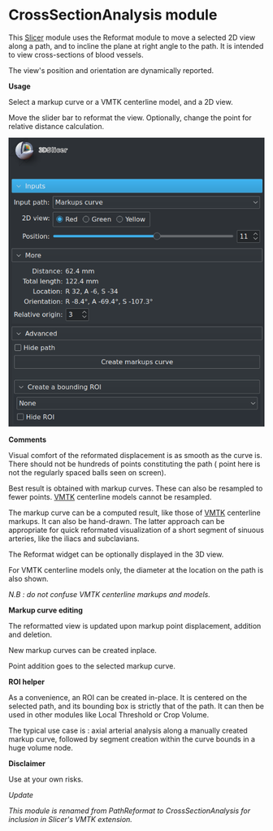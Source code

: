 # CrossSectionAnalysis module

This [Slicer](https://www.slicer.org/) module uses the Reformat module to move a selected 2D view along a path, and to incline the plane at right angle to the path. It is intended to view cross-sections of blood vessels.

The view's position and orientation are dynamically reported.

**Usage**

Select a markup curve or a VMTK centerline model, and a 2D view.

Move the slider bar to reformat the view. Optionally, change the point for relative distance calculation.

![Texte alternatif](Screenshot_0.png)

**Comments**

Visual comfort of the reformated displacement is as smooth as the curve is. There should not be hundreds of points constituting the path ( point here is not the regularly spaced balls seen on screen).

Best result is obtained with markup curves. These can also be resampled to fewer points. [VMTK](https://github.com/vmtk/SlicerExtension-VMTK) centerline models cannot be resampled.

The markup curve can be a computed result, like those of [VMTK](https://github.com/vmtk/SlicerExtension-VMTK) centerline markups. It can also be hand-drawn. The latter approach can  be appropriate for quick reformated visualization of a short segment of sinuous arteries, like the iliacs and subclavians.

The Reformat widget can be optionally displayed in the 3D view.

For VMTK centerline models only, the diameter at the location on the path is also shown.

*N.B : do not confuse VMTK centerline markups and models.*

**Markup curve editing**

The reformatted view is updated upon markup point displacement, addition and deletion.

New markup curves can be created inplace.

Point addition goes to the selected markup curve.

**ROI helper**

As a convenience, an ROI can be created in-place. It is centered on the selected path, and its bounding box is strictly that of the path. It can then be used in other modules like Local Threshold or Crop Volume.

The typical use case is : axial arterial analysis along a manually created markup curve, followed by segment creation within the curve bounds in a huge volume node.

**Disclaimer**

Use at your own risks.

*Update*

*This module is renamed from PathReformat to CrossSectionAnalysis for inclusion in Slicer's VMTK extension.*


